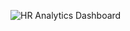 ![HR Analytics Dashboard](https://github.com/1428akash/HR-Analytics-Dashboard/assets/64829175/71a6e711-6d76-4abc-9108-c3a4a52c7adf)
